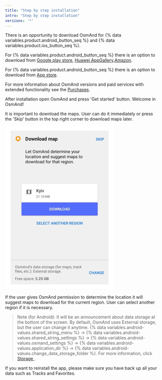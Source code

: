 ```yaml
---
title: "Step by step installation"
intro: "Step by step installation"
versions: '*'
---
```

There is an opportunity to download OsmAnd for {% data variables.product.android_button_seq %} and {% data variables.product.ios_button_seq %}.

For {% data variables.product.android_button_seq %} there is an option to download from [Google play store](https://play.google.com/store/apps/details?id=net.osmand&hl=en&gl=US), [Huawei AppGallery](https://appgallery.huawei.com/#/app/C101486545),[Amazon](https://www.amazon.com/OsmAnd-Maps-Navigation/dp/B00D0SA8I8/ref=sr_1_3?dchild=1&keywords=osmand&qid=1616685559&sr=8-3).

For {% data variables.product.android_button_seq %} there is an option to download from [App store](https://apps.apple.com/us/app/osmand-maps-travel-navigate/id934850257).

For more information about OsmAnd versions and paid services with extended functionality see the [Purchases](docs/content/osmand/purchases/index.md).

After installation open OsmAnd and press 'Get started' button. Welcome in OsmAnd!

It is important to download the maps. User can do it immediately or press the 'Skip' button in the top right corner to download maps later.

![Download map info](/assets/images/settings/download_map_info.png)

If the user gives OsmAnd permission to determine the location it will suggest maps to download for the current region. User can select another region if it is necessary.

> Note (for Android): It will be an announcement about data storage at the bottom of the screen. By default, OsmAnd uses  External storage, but the user can change it anytime. {% data variables.android-values.shared_string_menu %} → {% data variables.android-values.shared_string_settings %} → {% data variables.android-values.osmand_settings %} → {% data variables.android-values.application_dir %} → {% data variables.android-values.change_data_storage_folder %}. For more information, click [Storage ](docs/content/osmand/start-with/storage.md).

If you want to reinstall the app, please make sure you have back up all your data such as Tracks and Favorites. 

